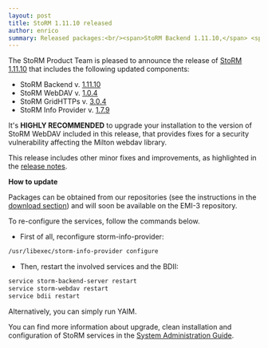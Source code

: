 ```yaml
---
layout: post
title: StoRM 1.11.10 released
author: enrico
summary: Released packages:<br/><span>StoRM Backend 1.11.10,</span> <span>StoRM WebDAV 1.0.4,</span> <span>StoRM GridHTTPs 3.0.4,</span> <span>StoRM Info Provider 1.7.9</span>
---
```


The StoRM Product Team is pleased to announce the release of [StoRM 1.11.10][release-notes] that
includes the following updated components:

* StoRM Backend v. [1.11.10][backend-rn]
* StoRM WebDAV v. [1.0.4][webdav-rn]
* StoRM GridHTTPs v. [3.0.4][gridhttps-rn]
* StoRM Info Provider v. [1.7.9][info-provider-rn]

It's **HIGHLY RECOMMENDED** to upgrade your installation to the version of StoRM WebDAV included in this release, that provides fixes for a security vulnerability affecting the Milton webdav library.

This release includes other minor fixes and improvements, as highlighted in the [release notes][release-notes].

**How to update**

Packages can be obtained from our repositories (see the instructions in the [download section][download-page]) and will soon be available on the EMI-3 repository.

To re-configure the services, follow the commands below.

- First of all, reconfigure storm-info-provider:

```bash
/usr/libexec/storm-info-provider configure
```

- Then, restart the involved services and the BDII:

```bash
service storm-backend-server restart
service storm-webdav restart
service bdii restart
```

Alternatively, you can simply run YAIM.

You can find more information about upgrade, clean installation and configuration of
StoRM services in the [System Administration Guide][storm-sysadmin-guide].


[webdav-rn]: {{site.baseurl}}/release-notes/storm-webdav/1.0.4/
[gridhttps-rn]: {{site.baseurl}}/release-notes/storm-gridhttps-server/3.0.4/
[backend-rn]: {{site.baseurl}}/release-notes/storm-backend-server/1.11.10/
[info-provider-rn]: {{site.baseurl}}/release-notes/storm-dynamic-info-provider/1.7.9/
[release-notes]: {{site.baseurl}}/release-notes/StoRM-v1.11.10.html
[download-page]: {{site.baseurl}}/download.html
[storm-sysadmin-guide]: {{site.baseurl}}/documentation/sysadmin-guide/

